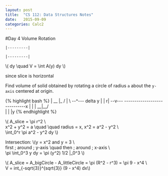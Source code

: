 ```yaml
---
layout: post
title:  "CS 112: Data Structures Notes"
date:   2015-09-09
categories: Calc2
---
```

#Day 4
Volume Rotation

`|---------|` 
					
`|---------|`

\\( dy \quad V = \int A(y) dy \\)

since slice is horizontal

Find volume of solid obtained by rotating a circle of radius `a` about the `y-axis` centered at origin.

{% highlight bash %}
				|
			__	|_
		  /		|	 \    	--^--- delta y 
		 | 		|	 r|		--v---
-----------------------------x
		 |      |    |
		   \__|__/	
				|
				|
				|y
{% endhighlight %}

\\( A_slice = \pi r^2 \\\
x^2 + y^2 = a \quad \quad radius = x, x^2 = a^2 - y^2 \\\
\int_0^r \pi a^2 - y^2 dy \\)

Intersection:
\\(y = x^2 and y = 3 \\\
first \; around \; y-axis \quad then \; around \; x-axis \\\
\pi \int_0^3 y dy = \pi (y^2) 1/2 |_0^3 \\)

\\( A_slice = A_bigCircle - A_littleCircle = \pi (R^2 - r^3) = \pi 9 - x^4 \\\
V = int_{-sqrt{3}}^{sqrt{3}} (9 - x^4) dx\\)




